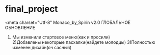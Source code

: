 # final_project
<meta charset="Utf-8"
Monaco_by_Spirin v2.0
ГЛОБАЛЬНОЕ ОБНОВЛЕНИЕ
1) Мы изменили стартовое меню(как и просили)<br>
2)Добавлены некоторые пасхалки(найдете молодцы)
3)Полностью изменен дизайн(оч сасный)

